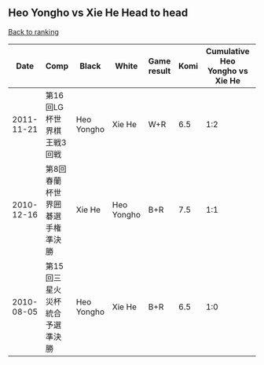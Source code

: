 ## Heo Yongho vs Xie He Head to head

[Back to ranking](../../index.md)




| **Date** | **Comp** | **Black** | **White** | **Game result** | **Komi** | **Cumulative Heo Yongho vs Xie He** | **Heo Yongho streak** | **Xie He streak** | 
| --- | --- | --- | --- | --- | --- | --- | --- | --- |
| 2011-11-21 | 第16回LG杯世界棋王戦3回戦 | Heo Yongho | Xie He | W+R | 6.5 | 1:2 | 0 | 2 | 
| 2010-12-16 | 第8回春蘭杯世界囲碁選手権準決勝 | Xie He | Heo Yongho | B+R | 7.5 | 1:1 | 0 | 1 | 
| 2010-08-05 | 第15回三星火災杯統合予選準決勝 | Heo Yongho | Xie He | B+R | 6.5 | 1:0 | 1 | 0 |




